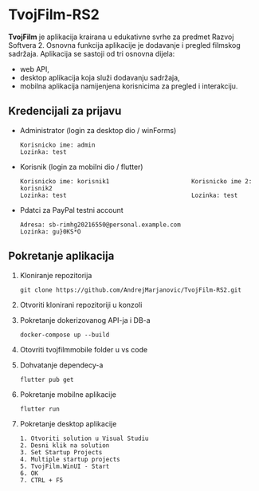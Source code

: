 # TvojFilm-RS2

**TvojFilm** je aplikacija krairana u edukativne svrhe za predmet Razvoj Softvera 2. Osnovna funkcija aplikacije je dodavanje i pregled filmskog sadržaja. Aplikacija se sastoji od tri osnovna dijela:
-	web API,
-	desktop aplikacija koja služi dodavanju sadržaja,
-	mobilna aplikacija namijenjena korisnicima za pregled i interakciju.

## Kredencijali za prijavu   


- Administrator (login za desktop dio / winForms)

    ```
    Korisnicko ime: admin           
    Lozinka: test                             
    ```
         
    
- Korisnik (login za mobilni dio / flutter)

    ```
    Korisnicko ime: korisnik1                       Korisnicko ime 2: korisnik2
    Lozinka: test                                   Lozinka: test 
    ```    

- Pdatci za PayPal testni account

    ```
    Adresa: sb-rimhg20216550@personal.example.com                 
    Lozinka: gu}0KS*O                               
    ```    


## Pokretanje aplikacija
1. Kloniranje repozitorija

    ```
    git clone https://github.com/AndrejMarjanovic/TvojFilm-RS2.git
    ```
2. Otvoriti klonirani repozitoriji u konzoli

3. Pokretanje dokerizovanog API-ja i DB-a

    ```
    docker-compose up --build
    ```
    
4. Otovriti tvojfilmmobile folder u vs code 


5. Dohvatanje dependecy-a

    ```
    flutter pub get
    ```
    
6. Pokretanje mobilne aplikacije

    ```
    flutter run
    ```   
    
7. Pokretanje desktop aplikacije

    ```
    1. Otvoriti solution u Visual Studiu
    2. Desni klik na solution
    3. Set Startup Projects
    4. Multiple startup projects
    5. TvojFilm.WinUI - Start
    6. OK
    7. CTRL + F5
    ```    